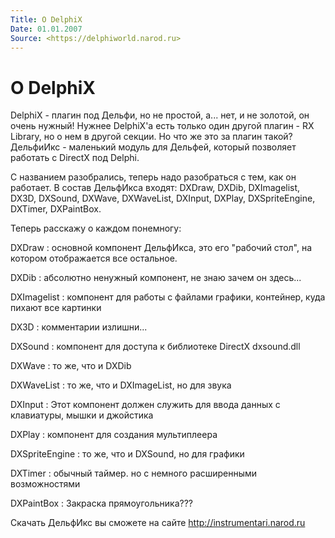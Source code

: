 ```yaml
---
Title: О DelphiX
Date: 01.01.2007
Source: <https://delphiworld.narod.ru>
---
```



О DelphiX
=========

DelphiX - плагин под Дельфи, но не простой, а... нет, и не золотой, он
очень нужный! Нужнее DelphiX\'а есть только один другой плагин - RX
Library, но о нем в другой секции. Но что же это за плагин такой?
ДельфиИкс - маленький модуль для Дельфей, который позволяет работать с
DirectX под Delphi.

С названием разобрались, теперь надо разобраться с
тем, как он работает. В состав ДельфИкса входят: DXDraw, DXDib,
DXImagelist, DX3D, DXSound, DXWave, DXWaveList, DXInput, DXPlay,
DXSpriteEngine, DXTimer, DXPaintBox.

Теперь расскажу о каждом понемногу:

DXDraw
: основной компонент ДельфИкса, это его "рабочий стол", на котором
отображается все остальное.

DXDib
: абсолютно ненужный компонент, не знаю зачем он здесь...

DXImagelist
: компонент для работы с файлами графики, контейнер, куда пихают все
картинки

DX3D
: комментарии излишни...

DXSound
: компонент для доступа к библиотеке DirectX dxsound.dll

DXWave
: то же, что и DXDib

DXWaveList
: то же, что и DXImageList, но для звука

DXInput
: Этот компонент должен служить для ввода данных с клавиатуры, мышки и
джойстика

DXPlay
: компонент для создания мультиплеера

DXSpriteEngine
: то же, что и DXSound, но для графики

DXTimer
: обычный таймер. но с немного расширенными возможностями

DXPaintBox
: Закраска прямоугольника???

Скачать ДельфИкс вы сможете на сайте http://instrumentari.narod.ru

